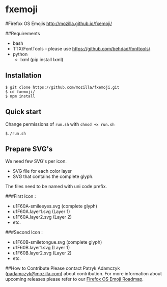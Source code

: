 fxemoji 
=================================

#Firefox OS Emojis
http://mozilla.github.io/fxemoji/

##Requirements

* bash
* TTX/FontTools - please use https://github.com/behdad/fonttools/
* python
  - lxml (pip install lxml)

## Installation
```
$ git clone https://github.com/mozilla/fxemoji.git
$ cd fxemoji/
$ npm install
```

## Quick start
Change permissions of `run.sh` with `chmod +x run.sh`
```
$./run.sh
```

## Prepare SVG's
We need few SVG's per icon.
  - SVG file for each color layer
  - SVG that contains the complete glyph.

The files need to be named with uni code prefix.

###First Icon :
- u1F60A-smileeyes.svg (complete glyph)
- u1F60A.layer1.svg (Layer 1)
- u1F60A.layer2.svg (Layer 2)
- etc.

###Second Icon :
- u1F60B-smiletongue.svg (complete glyph)
- u1F60B.layer1.svg (Layer 1)
- u1F60B.layer2.svg (Layer 2)
- etc.

##How to Contribute
Please contact Patryk Adamczyk (padamczyk@mozilla.com) about contribution. 
For more information about upcoming releases please refer to our 
<a href="https://docs.google.com/a/mozilla.com/document/d/12wllN1NAJkS91VYLdCTHQ6FBb15VJTU8m0nPqaFOI5M/edit?usp=sharing">Firefox OS Emoji Roadmap</a>.

